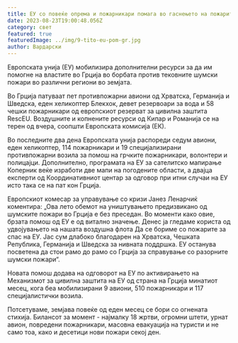 ```yaml
---
title: ЕУ со повеќе опрема и пожарникари помага во гаснењето на пожарите во Грција
date: 2023-08-23T19:00:48.056Z
category: свет
featured: true
featuredImage: ../img/9-tito-eu-pom-gr.jpg
author: Вардарски
---
```

Европската унија (ЕУ) мобилизира дополнителни ресурси за да им помогне на властите во Грција во борбата против тековните шумски пожари во различни региони во земјата.

Во Грција патуваат пет противпожарни авиони од Хрватска, Германија и Шведска, еден хеликоптер Блекхок, девет резервоари за вода и 58 чешки пожарникари од европскиот резерват за цивилна заштита RescEU. Воздушните и копнените ресурси од Кипар и Романија се на терен од вчера, соопшти Европската комисија (ЕК).

Во последните два дена Европската унија распореди седум авиони, еден хеликоптер, 114 пожарникари и 19 специјализирани противпожарни возила за помош на грчките пожарникари, волонтери и полицајци. Дополнително, програмата на ЕУ за сателитско мапирање Коперник веќе изработи две мапи на погодените области, а двајца експерти од Координативниот центар за одговор при итни случаи на ЕУ исто така се на пат кон Грција.

Европскиот комесар за управување со кризи Јанез Ленарчиќ коментира: „Ова лето обемот на уништувањето предизвикано од шумските пожари во Грција е без преседан. Во моменти како овие, брзата помош од ЕУ е од витално значење. Денес ја гледаме користа од удвојувањето на нашата воздушна флота Да се ​​бориме со пожарите за спас на ЕУ. Јас сум длабоко благодарен на Хрватска, Чешката Република, Германија и Шведска за нивната поддршка. ЕУ останува посветена да стои рамо до рамо со Грција за справување со разорните шумски пожари“.

Новата помош додава на одговорот на ЕУ по активирањето на Механизмот за цивилна заштита на ЕУ од страна на Грција минатиот месец, кога беа мобилизирани 9 авиони, 510 пожарникари и 117 специјалистички возила.

Потсетуваме, земјава повеќе од еден месец се бори со огнената стихија. Билансот за момент - најмалку 18 жртви, огромни штети, урнат авион, повредени пожарникари, масовна евакуација на туристи и не само тоа, како и десетици нови пожари секој ден.